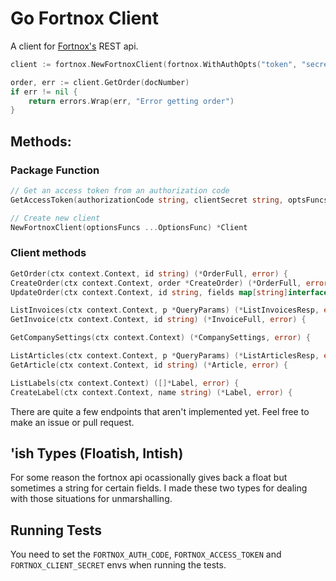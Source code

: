# Go Fortnox Client

A client for [Fortnox's](https://www.fortnox.se) REST api.

```go
client := fortnox.NewFortnoxClient(fortnox.WithAuthOpts("token", "secret"))

order, err := client.GetOrder(docNumber)
if err != nil {
    return errors.Wrap(err, "Error getting order")
}
```

## Methods:

### Package Function

```go
// Get an access token from an authorization code 
GetAccessToken(authorizationCode string, clientSecret string, optsFuncs ...func(*AccessTokenOptions)) (string, error)

// Create new client
NewFortnoxClient(optionsFuncs ...OptionsFunc) *Client
```

### Client methods

```go
GetOrder(ctx context.Context, id string) (*OrderFull, error) {
CreateOrder(ctx context.Context, order *CreateOrder) (*OrderFull, error) {
UpdateOrder(ctx context.Context, id string, fields map[string]interface{}) (*OrderFull, error) {

ListInvoices(ctx context.Context, p *QueryParams) (*ListInvoicesResp, error) {
GetInvoice(ctx context.Context, id string) (*InvoiceFull, error) {

GetCompanySettings(ctx context.Context) (*CompanySettings, error) {

ListArticles(ctx context.Context, p *QueryParams) (*ListArticlesResp, error) {
GetArticle(ctx context.Context, id string) (*Article, error) {

ListLabels(ctx context.Context) ([]*Label, error) {
CreateLabel(ctx context.Context, name string) (*Label, error) {

```

There are quite a few endpoints that aren't implemented yet. Feel free to make an issue or pull request.

## 'ish Types (Floatish, Intish)

For some reason the fortnox api ocassionally gives back a float but sometimes a string for certain fields. 
I made these two types for dealing with those situations for unmarshalling.

## Running Tests

You need to set the `FORTNOX_AUTH_CODE`, `FORTNOX_ACCESS_TOKEN` and `FORTNOX_CLIENT_SECRET` envs when running the tests.
